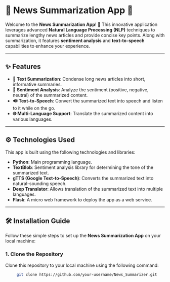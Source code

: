 # 🌟 News Summarization App 📰

Welcome to the **News Summarization App**! 🚀 This innovative application leverages advanced **Natural Language Processing (NLP)** techniques to summarize lengthy news articles and provide concise key points. Along with summarization, it features **sentiment analysis** and **text-to-speech** capabilities to enhance your experience.

---

## ✨ Features

- **📝 Text Summarization**: Condense long news articles into short, informative summaries.
- **💬 Sentiment Analysis**: Analyze the sentiment (positive, negative, neutral) of the summarized content.
- **🔊 Text-to-Speech**: Convert the summarized text into speech and listen to it while on the go.
- **🌐 Multi-Language Support**: Translate the summarized content into various languages.

---

## ⚙️ Technologies Used

This app is built using the following technologies and libraries:

- **Python**: Main programming language.
- **TextBlob**: Sentiment analysis library for determining the tone of the summarized text.
- **gTTS (Google Text-to-Speech)**: Converts the summarized text into natural-sounding speech.
- **Deep Translator**: Allows translation of the summarized text into multiple languages.
- **Flask**: A micro web framework to deploy the app as a web service.

---

## 🛠️ Installation Guide

Follow these simple steps to set up the **News Summarization App** on your local machine:

### 1. Clone the Repository

Clone this repository to your local machine using the following command:

```bash
     git clone https://github.com/your-username/News_Summarizer.git  

